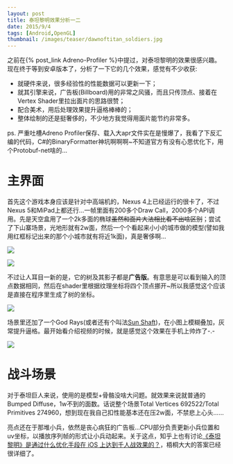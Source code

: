 ```yaml
---
layout: post
title: 泰坦黎明效果分析一二
date: 2015/9/4
tags: [Android,OpenGL]
thumbnail: /images/teaser/dawnoftitan_soldiers.jpg
---
```


之前在{% post_link Adreno-Profiler %}中提过，对泰坦黎明的效果很感兴趣。现在终于等到安卓版本了，分析了一下它的几个效果，感觉有不少收获:

<!--more-->

- 就硬件来说，很多经验性的性能数据可以更新一下；
- 就其引擎来说，广告板(Billboard)用的非常之风骚，而且只传顶点、接着在Vertex Shader里拉出面片的思路很赞；
- 配合美术，用后处理效果提升逼格棒棒的；
- 整体绘制的还是挺奢侈的，不少地方我觉得用面片能节约非常多。

ps. 严重吐槽Adreno Profiler保存、载入大apr文件实在是慢爆了，我看了下反汇编的代码，C#的BinaryFormatter神坑啊啊啊~不知道官方有没有心思优化下，用个Protobuf-net啥的...

# 主界面

首先这个游戏本身应该是针对中高端机的，Nexus 4上已经运行的很卡了，不过Nexus 5和MiPad上都还行...一帧里面有200多个Draw Call，2000多个API调用。先是天空盒用了一个2k多面的椭球<del>虽然和面片大法相比看不出啥区别</del>；尝试了下山寨场景，光地形就有2w面，然后一个个看起来小小的城市做的模型(譬如我用红框标记出来的那个小城市就有将近1k面)，真是奢侈啊...

![](/images/dawnoftitan_landscape.jpg)

![](/images/dawnoftitan_city.jpg)

不过让人耳目一新的是，它的树及其影子都是**广告版**。有意思是可以看到输入的顶点数据相同，然后在shader里根据纹理坐标将四个顶点挪开~所以我感觉这个应该是直接在程序里生成了树的坐标。

![](/images/dawnoftitan_tree.jpg)

场景里还加了一个God Rays(或者还有个叫法[Sun Shaft](http://docs.unity3d.com/Manual/script-SunShafts.html))，在小图上模糊叠加，灰常提升逼格。最开始看介绍视频的时候，就是感觉这个效果在手机上帅炸了-.-

![](/images/dawnoftitan_godray.jpg)

# 战斗场景

对于泰坦巨人来说，使用的是模型+骨骼没啥大问题。就效果来说就普通的Bumped Diffuse，1w不到的面数。话说整个场景Total Vertices 692522/Total Primitives 274960，想到现在我自己扣性能基本还在压2w面，不禁悲上心头……

亮点还在于那堆小兵，依然是丧心病狂的广告板...CPU部分负责更新小兵位置和uv坐标，以播放序列帧的形式让小兵动起来。关于这点，知乎上也有讨论[《泰坦黎明》是通过什么优化手段在 iOS 上达到千人战效果的？](http://www.zhihu.com/question/30016156)，梧桐大大的答案已经很详细了。